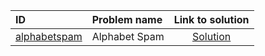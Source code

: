 | ID | Problem name | Link to solution |
|:---|:---|:---:|
| [alphabetspam](https://open.kattis.com/problems/alphabetspam) | Alphabet Spam | [Solution](https://github.com/versenyi98/kattis-solutions/tree/main/solutions/Alphabet%20Spam)|
